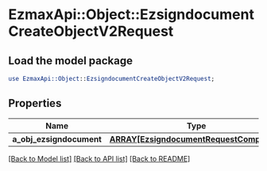 # EzmaxApi::Object::EzsigndocumentCreateObjectV2Request

## Load the model package
```perl
use EzmaxApi::Object::EzsigndocumentCreateObjectV2Request;
```

## Properties
Name | Type | Description | Notes
------------ | ------------- | ------------- | -------------
**a_obj_ezsigndocument** | [**ARRAY[EzsigndocumentRequestCompound]**](EzsigndocumentRequestCompound.md) |  | 

[[Back to Model list]](../README.md#documentation-for-models) [[Back to API list]](../README.md#documentation-for-api-endpoints) [[Back to README]](../README.md)


